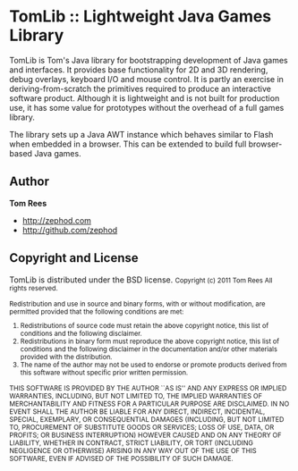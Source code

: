 TomLib :: Lightweight Java Games Library
========================================

TomLib is Tom's Java library for bootstrapping development of Java games and interfaces. It provides base functionality for 2D and 3D rendering, debug overlays, keyboard I/O and mouse control.
It is partly an exercise in deriving-from-scratch the primitives required to produce an interactive software product. Although it is lightweight and is not built for production use, it has some value for prototypes without the overhead of a full games library.

The library sets up a Java AWT instance which behaves similar to Flash when embedded in a browser. This can be extended to build full browser-based Java games. 

Author
------

**Tom Rees**

+ http://zephod.com
+ http://github.com/zephod

Copyright and License
---------------------

TomLib is distributed under the BSD license.
<small>
Copyright (c) 2011 Tom Rees
All rights reserved.

Redistribution and use in source and binary forms, with or without
modification, are permitted provided that the following conditions
are met:
1. Redistributions of source code must retain the above copyright
   notice, this list of conditions and the following disclaimer.
2. Redistributions in binary form must reproduce the above copyright
   notice, this list of conditions and the following disclaimer in the
   documentation and/or other materials provided with the distribution.
3. The name of the author may not be used to endorse or promote products
   derived from this software without specific prior written permission.

THIS SOFTWARE IS PROVIDED BY THE AUTHOR ``AS IS'' AND ANY EXPRESS OR
IMPLIED WARRANTIES, INCLUDING, BUT NOT LIMITED TO, THE IMPLIED WARRANTIES
OF MERCHANTABILITY AND FITNESS FOR A PARTICULAR PURPOSE ARE DISCLAIMED.
IN NO EVENT SHALL THE AUTHOR BE LIABLE FOR ANY DIRECT, INDIRECT,
INCIDENTAL, SPECIAL, EXEMPLARY, OR CONSEQUENTIAL DAMAGES (INCLUDING, BUT
NOT LIMITED TO, PROCUREMENT OF SUBSTITUTE GOODS OR SERVICES; LOSS OF USE,
DATA, OR PROFITS; OR BUSINESS INTERRUPTION) HOWEVER CAUSED AND ON ANY
THEORY OF LIABILITY, WHETHER IN CONTRACT, STRICT LIABILITY, OR TORT
(INCLUDING NEGLIGENCE OR OTHERWISE) ARISING IN ANY WAY OUT OF THE USE OF
THIS SOFTWARE, EVEN IF ADVISED OF THE POSSIBILITY OF SUCH DAMAGE.
</small>
